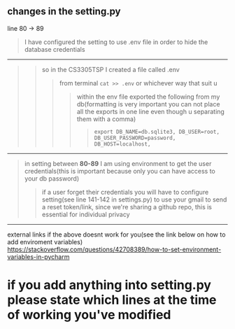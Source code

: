 changes in the setting.py
-
line 80 -> 89
> I have configured the setting to use .env file in order to hide the database credentials
----
> > so in the CS3305TSP I created a file called .env 
> >> from terminal `cat >> .env` or whichever way that suit u
>>>> within the env file exported the following from my db(formatting is very important you can not place all the 
> exports in one line even though u separating them with a comma)
>>>>>`export
DB_NAME=db.sqlite3,
DB_USER=root,
DB_USER_PASSWORD=password,
DB_HOST=localhost,`
----
> in setting between <b>80-89</b> I am using environment to get the user credentials(this is important because only you 
> can have access to your db password) 
>> if a user forget their credentials you will have to configure setting(see line 141-142 in settings.py) to use your gmail to send a reset token/link, 
> since we're sharing a github repo, this is essential for individual privacy
> 
----
external links
if the above doesnt work for you(see the link below on how to add enviroment variables)
https://stackoverflow.com/questions/42708389/how-to-set-environment-variables-in-pycharm

# if you add anything into setting.py please state which lines at the time of working you've modified